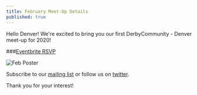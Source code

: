 ```yaml
---
title: February Meet-Up Details
published: true
---
```


Hello Denver! We're excited to bring you our first DerbyCommunity - Denver meet-up for 2020!

###[Eventbrite RSVP](https://www.eventbrite.com/e/derbycom-denver-tickets-92506384085)

![Feb Poster](../static/img/feb_poster.png "Feb Poster")



Subscribe to our [mailing list](http://eepurl.com/gQlsCT) or follow us on 
[twitter](https://twitter.com/DerbyComDEN).

Thank you for your interest!